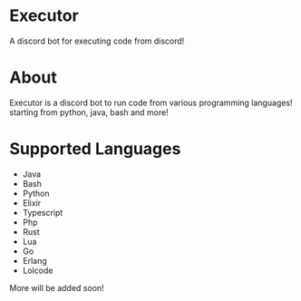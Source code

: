 # Executor
A discord bot for executing code from discord!

# About

Executor is a discord bot to run code from various programming languages! starting from python, java, bash and more!

# Supported Languages

- Java
- Bash
- Python
- Elixir
- Typescript
- Php
- Rust
- Lua
- Go
- Erlang
- Lolcode

More will be added soon!
